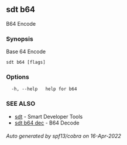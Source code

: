 ## sdt b64

B64 Encode

### Synopsis

Base 64 Encode

```
sdt b64 [flags]
```

### Options

```
  -h, --help   help for b64
```

### SEE ALSO

* [sdt](sdt.md)	 - Smart Developer Tools
* [sdt b64 dec](sdt_b64_dec.md)	 - B64 Decode

###### Auto generated by spf13/cobra on 16-Apr-2022
